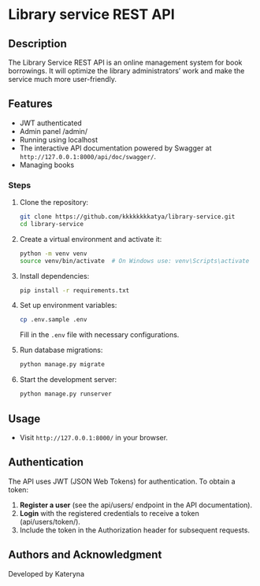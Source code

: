 # Library service REST API 

## Description
The Library Service REST API is an online management system for book borrowings. It will optimize the library administrators’ work and make the service much more user-friendly.


## **Features**
- JWT authenticated
- Admin panel /admin/
- Running using localhost
- The interactive API documentation powered by Swagger at `http://127.0.0.1:8000/api/doc/swagger/`.
- Managing books

### Steps
1. Clone the repository:
   ```bash
   git clone https://github.com/kkkkkkkkatya/library-service.git
   cd library-service
   
2. Create a virtual environment and activate it:
   ```bash
   python -m venv venv
   source venv/bin/activate  # On Windows use: venv\Scripts\activate
   ```
3. Install dependencies:
   ```bash
   pip install -r requirements.txt
   ```
4. Set up environment variables:
   ```bash
   cp .env.sample .env
   ```
   Fill in the `.env` file with necessary configurations.

5. Run database migrations:
   ```bash
   python manage.py migrate
   ```
6. Start the development server:
   ```bash
   python manage.py runserver
   ```

## Usage
- Visit `http://127.0.0.1:8000/` in your browser.

## Authentication
The API uses JWT (JSON Web Tokens) for authentication. To obtain a token:

1. **Register a user** (see the api/users/ endpoint in the API documentation).
2. **Login** with the registered credentials to receive a token (api/users/token/).
3. Include the token in the Authorization header for subsequent requests.


## Authors and Acknowledgment
Developed by Kateryna
